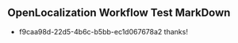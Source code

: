## OpenLocalization Workflow Test MarkDown
* f9caa98d-22d5-4b6c-b5bb-ec1d067678a2 thanks!

<!--HONumber=Jul16_HO2-->


